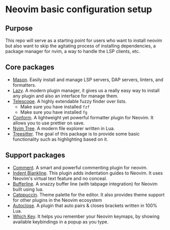 # Neovim basic configuration setup

## Purpose

This repo will serve as a starting point for users who want to install neovim but also want to skip the agitating process of installing dependencies, a package manager for nvim, a way to handle the LSP clients, etc.

## Core packages

- [Mason](https://github.com/mason-org/mason.nvim). Easily install and manage LSP servers, DAP servers, linters, and formatters.
- [Lazy](https://github.com/folke/lazy.nvim). A modern plugin manager, it gives us a really easy way to install any plugin and also an interface for manage them.
- [Telescope](https://github.com/nvim-telescope/telescope.nvim). A highly extendable fuzzy finder over lists.
  - Make sure you have installed `fzf`
  - Make sure you have installed `fg`
- [Conform](https://github.com/stevearc/conform.nvim). A lightweight yet powerful formatter plugin for Neovim. It allows you to use prettier on save.
- [Nvim Tree](https://github.com/nvim-tree/nvim-tree.lua). A modern file explorer written in Lua.
- [Treesitter](https://github.com/nvim-treesitter/nvim-treesitter). The goal of this package is to provide some basic functionality such as highlighting based on it.

## Support packages

- [Comment](https://github.com/numToStr/Comment.nvim). A smart and powerful commenting plugin for neovim.
- [Indent Blankline](https://github.com/lukas-reineke/indent-blankline.nvim). This plugin adds indentation guides to Neovim. It uses Neovim's virtual text feature and no conceal.
- [Bufferline](https://github.com/akinsho/bufferline.nvim). A snazzy buffer line (with tabpage integration) for Neovim built using lua.
- [Catppuccin](https://github.com/catppuccin/nvim). Theme palette for the editor. It also provides theme support for other plugins in the Neovim ecosystem
- [Autoclose](https://github.com/m4xshen/autoclose.nvim). A plugin that auto pairs & closes brackets written in 100% Lua.
- [Which Key](https://github.com/folke/which-key.nvim). It helps you remember your Neovim keymaps, by showing available keybindings in a popup as you type.
